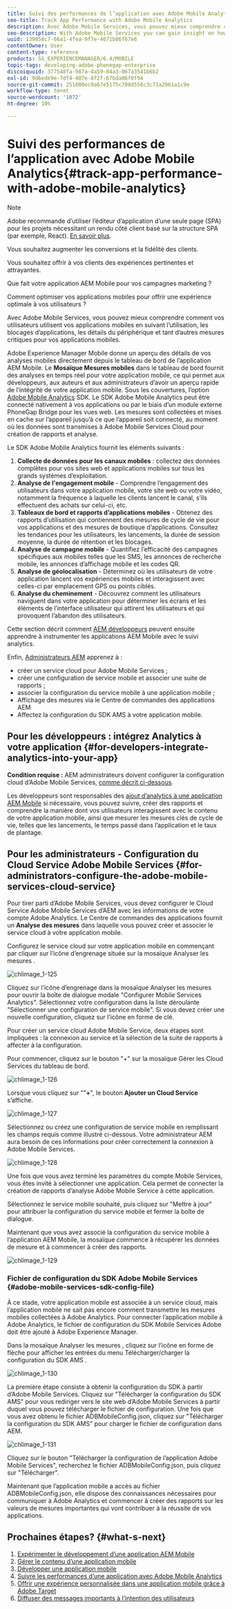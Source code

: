```yaml
---
title: Suivi des performances de l’application avec Adobe Mobile Analytics
seo-title: Track App Performance with Adobe Mobile Analytics
description: Avec Adobe Mobile Services, vous pouvez mieux comprendre comment vos utilisateurs utilisent vos applications mobiles en suivant l’utilisation, les blocages d’applications, les détails du périphérique et tant d’autres mesures critiques pour vos applications mobiles. Consultez cette page pour en savoir plus.
seo-description: With Adobe Mobile Services you can gain insight on how your users are using your mobile apps by tracking usage, app crashes, device details and so many other critical metrics for your mobile apps. Follow this page to learn more.
uuid: 139858c7-66a1-4fea-9f7e-4671b86f67e6
contentOwner: User
content-type: reference
products: SG_EXPERIENCEMANAGER/6.4/MOBILE
topic-tags: developing-adobe-phonegap-enterprise
discoiquuid: 377548fa-987a-4a59-84a3-067a3541b6b2
exl-id: 9d6ede9e-7df4-407e-8f2f-67bda86f0f94
source-git-commit: 251000ec9a67e5175c708d558c3c71a2061a1c9e
workflow-type: tm+mt
source-wordcount: '1072'
ht-degree: 10%

---
```


# Suivi des performances de l’application avec Adobe Mobile Analytics{#track-app-performance-with-adobe-mobile-analytics}

>[!NOTE]
>
>Adobe recommande d’utiliser l’éditeur d’application d’une seule page (SPA) pour les projets nécessitant un rendu côté client basé sur la structure SPA (par exemple, React). [En savoir plus](/help/sites-developing/spa-overview.md).

Vous souhaitez augmenter les conversions et la fidélité des clients.

Vous souhaitez offrir à vos clients des expériences pertinentes et attrayantes.

Que fait votre application AEM Mobile pour vos campagnes marketing ?

Comment optimiser vos applications mobiles pour offrir une expérience optimale à vos utilisateurs ?

Avec Adobe Mobile Services, vous pouvez mieux comprendre comment vos utilisateurs utilisent vos applications mobiles en suivant l’utilisation, les blocages d’applications, les détails du périphérique et tant d’autres mesures critiques pour vos applications mobiles.

Adobe Experience Manager Mobile donne un aperçu des détails de vos analyses mobiles directement depuis le tableau de bord de l’application AEM Mobile. Le **Mosaïque Mesures mobiles** dans le tableau de bord fournit des analyses en temps réel pour votre application mobile, ce qui permet aux développeurs, aux auteurs et aux administrateurs d’avoir un aperçu rapide de l’intégrité de votre application mobile. Sous les couvertures, l’option [Adobe Mobile Analytics](https://www.adobe.com/ca/solutions/digital-analytics/mobile-web-apps-analytics.html) SDK. Le SDK Adobe Mobile Analytics peut être connecté nativement à vos applications ou par le biais d’un module externe PhoneGap Bridge pour les vues web. Les mesures sont collectées et mises en cache sur l’appareil jusqu’à ce que l’appareil soit connecté, au moment où les données sont transmises à Adobe Mobile Services Cloud pour création de rapports et analyse.

Le SDK Adobe Mobile Analytics fournit les éléments suivants :

1. **Collecte de données pour les canaux mobiles** : collectez des données complètes pour vos sites web et applications mobiles sur tous les grands systèmes d’exploitation.
1. **Analyse de l&#39;engagement mobile** - Comprendre l’engagement des utilisateurs dans votre application mobile, votre site web ou votre vidéo, notamment la fréquence à laquelle les clients lancent le canal, s’ils effectuent des achats sur celui-ci, etc.
1. **Tableaux de bord et rapports d’applications mobiles** - Obtenez des rapports d’utilisation qui contiennent des mesures de cycle de vie pour vos applications et des mesures de boutique d’applications. Consultez les tendances pour les utilisateurs, les lancements, la durée de session moyenne, la durée de rétention et les blocages.
1. **Analyse de campagne mobile** - Quantifiez l’efficacité des campagnes spécifiques aux mobiles telles que les SMS, les annonces de recherche mobile, les annonces d’affichage mobile et les codes QR.
1. **Analyse de géolocalisation** - Déterminez où les utilisateurs de votre application lancent vos expériences mobiles et interagissent avec celles-ci par emplacement GPS ou points ciblés.
1. **Analyse du cheminement** - Découvrez comment les utilisateurs naviguent dans votre application pour déterminer les écrans et les éléments de l’interface utilisateur qui attirent les utilisateurs et qui provoquent l’abandon des utilisateurs.

Cette section décrit comment [AEM développeurs](#developers) peuvent ensuite apprendre à instrumenter les applications AEM Mobile avec le suivi analytics.

Enfin, [Administrateurs AEM](#administrators) apprenez à :

* créer un service cloud pour Adobe Mobile Services ;
* créer une configuration de service mobile et associer une suite de rapports ;
* associer la configuration du service mobile à une application mobile ;
* Affichage des mesures via le Centre de commandes des applications AEM
* Affectez la configuration du SDK AMS à votre application mobile.

## Pour les développeurs : intégrez Analytics à votre application {#for-developers-integrate-analytics-into-your-app}

**Condition requise :** AEM administrateurs doivent configurer la configuration cloud d’Adobe Mobile Services, [comme décrit ci-dessous](#amscloudserviceconfig).

Les développeurs sont responsables des [ajout d’analytics à une application AEM Mobile](/help/mobile/phonegap-add-analytics-to-apps.md) si nécessaire, vous pouvez suivre, créer des rapports et comprendre la manière dont vos utilisateurs interagissent avec le contenu de votre application mobile, ainsi que mesurer les mesures clés de cycle de vie, telles que les lancements, le temps passé dans l’application et le taux de plantage.

## Pour les administrateurs - Configuration du Cloud Service Adobe Mobile Services {#for-administrators-configure-the-adobe-mobile-services-cloud-service}

Pour tirer parti d’Adobe Mobile Services, vous devez configurer le Cloud Service Adobe Mobile Services d’AEM avec les informations de votre compte Adobe Analytics. Le Centre de commandes des applications fournit un **Analyse des mesures** dans laquelle vous pouvez créer et associer le service cloud à votre application mobile.

Configurez le service cloud sur votre application mobile en commençant par cliquer sur l’icône d’engrenage située sur la mosaïque Analyser les mesures .

![chlimage_1-125](assets/chlimage_1-125.png)

Cliquez sur l’icône d’engrenage dans la mosaïque Analyser les mesures pour ouvrir la boîte de dialogue modale &quot;Configurer Mobile Services Analytics&quot;. Sélectionnez votre configuration dans la liste déroulante &quot;Sélectionner une configuration de service mobile&quot;. Si vous devez créer une nouvelle configuration, cliquez sur l’icône en forme de clé.

Pour créer un service cloud Adobe Mobile Service, deux étapes sont impliquées : la connexion au service et la sélection de la suite de rapports à affecter à la configuration.

Pour commencer, cliquez sur le bouton &quot;+&quot; sur la mosaïque Gérer les Cloud Services du tableau de bord.

![chlimage_1-126](assets/chlimage_1-126.png)

Lorsque vous cliquez sur &quot;&quot;**+**&quot;, le bouton **Ajouter un Cloud Service** s’affiche.

![chlimage_1-127](assets/chlimage_1-127.png)

Sélectionnez ou créez une configuration de service mobile en remplissant les champs requis comme illustré ci-dessous. Votre administrateur AEM aura besoin de ces informations pour créer correctement la connexion à Adobe Mobile Services.

![chlimage_1-128](assets/chlimage_1-128.png)

Une fois que vous avez terminé les paramètres du compte Mobile Services, vous êtes invité à sélectionner une application. Cela permet de connecter la création de rapports d’analyse Adobe Mobile Service à cette application.

Sélectionnez le service mobile souhaité, puis cliquez sur &quot;Mettre à jour&quot; pour attribuer la configuration du service mobile et fermer la boîte de dialogue.

Maintenant que vous avez associé la configuration du service mobile à l’application AEM Mobile, la mosaïque commence à récupérer les données de mesure et à commencer à créer des rapports.

![chlimage_1-129](assets/chlimage_1-129.png)

### Fichier de configuration du SDK Adobe Mobile Services {#adobe-mobile-services-sdk-config-file}

À ce stade, votre application mobile est associée à un service cloud, mais l’application mobile ne sait pas encore comment transmettre les mesures mobiles collectées à Adobe Analytics. Pour connecter l’application mobile à Adobe Analytics, le fichier de configuration du SDK Mobile Services Adobe doit être ajouté à Adobe Experience Manager.

Dans la mosaïque Analyser les mesures , cliquez sur l’icône en forme de flèche pour afficher les entrées du menu Télécharger/charger la configuration du SDK AMS .

![chlimage_1-130](assets/chlimage_1-130.png)

La première étape consiste à obtenir la configuration du SDK à partir d’Adobe Mobile Services. Cliquez sur &quot;Télécharger la configuration du SDK AMS&quot; pour vous rediriger vers le site web d’Adobe Mobile Services à partir duquel vous pouvez télécharger le fichier de configuration. Une fois que vous avez obtenu le fichier ADBMobileConfig.json, cliquez sur &quot;Télécharger la configuration du SDK AMS&quot; pour charger le fichier de configuration dans AEM.

![chlimage_1-131](assets/chlimage_1-131.png)

Cliquez sur le bouton &quot;Télécharger la configuration de l’application Adobe Mobile Services&quot;, recherchez le fichier ADBMobileConfig.json, puis cliquez sur &quot;Télécharger&quot;.

Maintenant que l’application mobile a accès au fichier ADBMobileConfig.json, elle dispose des connaissances nécessaires pour communiquer à Adobe Analytics et commencer à créer des rapports sur les valeurs de mesures importantes qui vont contribuer à la réussite de vos applications.

## Prochaines étapes? {#what-s-next}

1. [Expérimenter le développement d’une application AEM Mobile](/help/mobile/starting-aem-phonegap-app.md)
1. [Gérer le contenu d’une application mobile](/help/mobile/phonegap-manage-app-content.md)
1. [Développer une application mobile](/help/mobile/building-app-mobile-phonegap.md)
1. [Suivre les performances d’une application avec Adobe Mobile Analytics](/help/mobile/phonegap-intro-to-app-analytics.md)
1. [Offrir une expérience personnalisée dans une application mobile grâce à Adobe Target](/help/mobile/phonegap-aem-mobile-content-personalization.md)
1. [Diffuser des messages importants à l’intention des utilisateurs](/help/mobile/phonegap-push-notifications.md)
